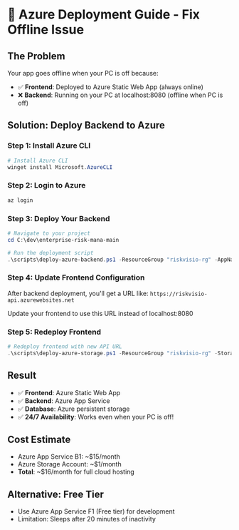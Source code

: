 # 🔧 Azure Deployment Guide - Fix Offline Issue

## The Problem
Your app goes offline when your PC is off because:
- ✅ **Frontend**: Deployed to Azure Static Web App (always online)  
- ❌ **Backend**: Running on your PC at localhost:8080 (offline when PC is off)

## Solution: Deploy Backend to Azure

### Step 1: Install Azure CLI
```powershell
# Install Azure CLI
winget install Microsoft.AzureCLI
```

### Step 2: Login to Azure
```powershell
az login
```

### Step 3: Deploy Your Backend
```powershell
# Navigate to your project
cd C:\dev\enterprise-risk-mana-main

# Run the deployment script
.\scripts\deploy-azure-backend.ps1 -ResourceGroup "riskvisio-rg" -AppName "riskvisio-api"
```

### Step 4: Update Frontend Configuration
After backend deployment, you'll get a URL like: `https://riskvisio-api.azurewebsites.net`

Update your frontend to use this URL instead of localhost:8080

### Step 5: Redeploy Frontend
```powershell
# Redeploy frontend with new API URL
.\scripts\deploy-azure-storage.ps1 -ResourceGroup "riskvisio-rg" -StorageAccount "riskvisiostorage"
```

## Result
- ✅ **Frontend**: Azure Static Web App  
- ✅ **Backend**: Azure App Service
- ✅ **Database**: Azure persistent storage
- ✅ **24/7 Availability**: Works even when your PC is off!

## Cost Estimate
- Azure App Service B1: ~$15/month
- Azure Storage Account: ~$1/month
- **Total**: ~$16/month for full cloud hosting

## Alternative: Free Tier
- Use Azure App Service F1 (Free tier) for development
- Limitation: Sleeps after 20 minutes of inactivity
